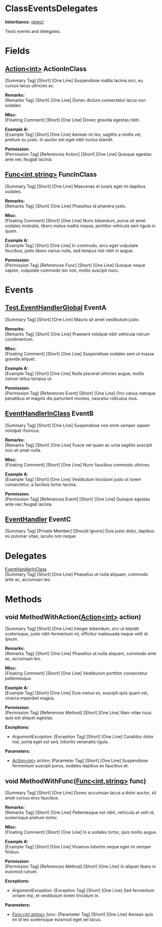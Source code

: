 # ClassEventsDelegates

**Inheritance:** [object](https://docs.microsoft.com/en-us/dotnet/api/system.object)  
  
Tests events and delegates.  
  
  

# Fields

## [Action&lt;int&gt;](https://docs.microsoft.com/en-us/dotnet/api/system.action-1) ActionInClass

[Summary Tag] [Short] [One Line] Suspendisse mattis lacinia orci, eu cursus lacus ultricies ac.  
  
  
**Remarks:**  
[Remarks Tag] [Short] [One Line] Donec dictum consectetur lacus non sodales.  
  
  
**Misc:**  
[Floating Comment] [Short] [One Line] Donec gravida egestas nibh.  
  
**Example A:**  
[Example Tag] [Short] [One Line] Aenean mi leo, sagittis a mollis vel, pretium eu justo. In auctor est eget nibh luctus blandit.  
  
  
**Permission:**  
[Permission Tag] [References Action] [Short] [One Line] Quisque egestas ante nec feugiat lacinia.  
  
  

## [Func&lt;int,string&gt;](https://docs.microsoft.com/en-us/dotnet/api/system.func-2) FuncInClass

[Summary Tag] [Short] [One Line] Maecenas et turpis eget mi dapibus sodales.  
  
  
**Remarks:**  
[Remarks Tag] [Short] [One Line] Phasellus id pharetra justo.  
  
  
**Misc:**  
[Floating Comment] [Short] [One Line] Nunc bibendum, purus sit amet sodales molestie, libero metus mattis massa, porttitor vehicula sem ligula in quam.  
  
**Example A:**  
[Example Tag] [Short] [One Line] In commodo, arcu eget vulputate faucibus, justo libero varius nulla, sed tempus nisl nibh in augue.  
  
  
**Permission:**  
[Permission Tag] [References Func] [Short] [One Line] Quisque neque sapien, vulputate commodo leo non, mollis suscipit nunc.  
  
  

# Events

## [Test.EventHandlerGlobal](Test.EventHandlerGlobal.md) EventA

[Summary Tag] [Short] [One Line] Mauris sit amet vestibulum justo.  
  
  
**Remarks:**  
[Remarks Tag] [Short] [One Line] Praesent volutpat nibh vehicula rutrum condimentum.  
  
  
**Misc:**  
[Floating Comment] [Short] [One Line] Suspendisse sodales sem ut massa gravida aliquet.  
  
**Example A:**  
[Example Tag] [Short] [One Line] Nulla placerat ultricies augue, mollis rutrum tellus tempus ut.  
  
  
**Permission:**  
[Permission Tag] [References Event] [Short] [One Line] Orci varius natoque penatibus et magnis dis parturient montes, nascetur ridiculus mus.  
  
  

## [EventHandlerInClass](Test.ClassEventsDelegates.EventHandlerInClass.md) EventB

[Summary Tag] [Short] [One Line] Suspendisse non enim semper sapien volutpat rhoncus.  
  
  
**Remarks:**  
[Remarks Tag] [Short] [One Line] Fusce vel quam ac urna sagittis suscipit non sit amet nulla.  
  
  
**Misc:**  
[Floating Comment] [Short] [One Line] Nunc faucibus commodo ultrices.  
  
**Example A:**  
[Example Tag] [Short] [One Line] Vestibulum tincidunt justo ut lorem consectetur, a facilisis tortor lacinia.  
  
  
**Permission:**  
[Permission Tag] [References Event] [Short] [One Line] Quisque egestas ante nec feugiat lacinia.  
  
  

## [EventHandler](https://docs.microsoft.com/en-us/dotnet/api/system.eventhandler) EventC

[Summary Tag] [Private Member] [Should Ignore] Duis justo dolor, dapibus eu pulvinar vitae, iaculis non neque.  
  
  

# Delegates

[EventHandlerInClass](Test.ClassEventsDelegates.EventHandlerInClass.md)  
[Summary Tag] [Short] [One Line] Phasellus ut nulla aliquam, commodo ante ac, accumsan leo.  
  
  
  

# Methods

## void MethodWithAction([Action&lt;int&gt;](https://docs.microsoft.com/en-us/dotnet/api/system.action-1) action)

[Summary Tag] [Short] [One Line] Integer bibendum, orci ut blandit scelerisque, justo nibh fermentum mi, efficitur malesuada neque velit id ipsum.  
  
  
**Remarks:**  
[Remarks Tag] [Short] [One Line] Phasellus ut nulla aliquam, commodo ante ac, accumsan leo.  
  
  
**Misc:**  
[Floating Comment] [Short] [One Line] Vestibulum porttitor consectetur pellentesque.  
  
**Example A:**  
[Example Tag] [Short] [One Line] Duis metus ex, suscipit quis quam vel, viverra imperdiet magna.  
  
  
**Permission:**  
[Permission Tag] [References Method] [Short] [One Line] Nam vitae risus quis est aliquet egestas.  
  
  
**Exceptions:**  
* _ArgumentException_: [Exception Tag] [Short] [One Line] Curabitur dolor nisi, porta eget est sed, lobortis venenatis ligula.  

  
**Parameters:**

* _[Action&lt;int&gt;](https://docs.microsoft.com/en-us/dotnet/api/system.action-1) action_: [Parameter Tag] [Short] [One Line] Suspendisse fermentum suscipit purus, sodales dapibus ex faucibus et.  

  

## void MethodWithFunc([Func&lt;int,string&gt;](https://docs.microsoft.com/en-us/dotnet/api/system.func-2) func)

[Summary Tag] [Short] [One Line] Donec accumsan lacus a dolor auctor, sit amet cursus eros faucibus.  
  
  
**Remarks:**  
[Remarks Tag] [Short] [One Line] Pellentesque est nibh, vehicula at velit id, scelerisque pretium tortor.  
  
  
**Misc:**  
[Floating Comment] [Short] [One Line] In a sodales tortor, quis mollis augue.  
  
**Example A:**  
[Example Tag] [Short] [One Line] Vivamus lobortis neque eget mi semper finibus.  
  
  
**Permission:**  
[Permission Tag] [References Method] [Short] [One Line] In aliquet libero in euismod rutrum.  
  
  
**Exceptions:**  
* _ArgumentException_: [Exception Tag] [Short] [One Line] Sed fermentum ornare nisi, et vestibulum lorem tincidunt in.  

  
**Parameters:**

* _[Func&lt;int,string&gt;](https://docs.microsoft.com/en-us/dotnet/api/system.func-2) func_: [Parameter Tag] [Short] [One Line] Aenean quis mi id leo scelerisque euismod eget vel lacus.  

  

